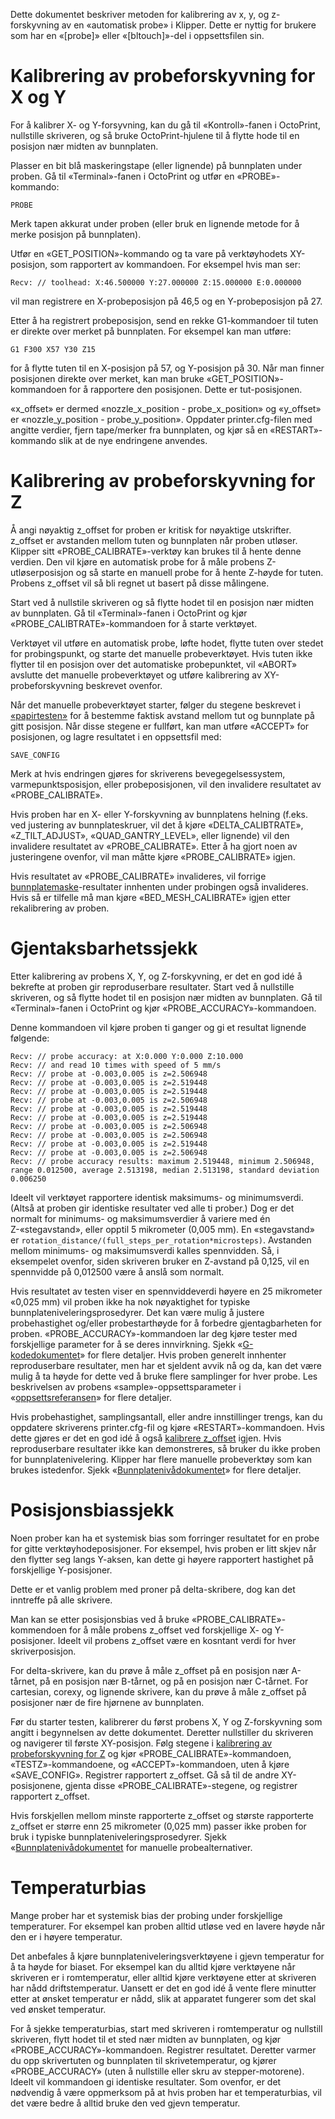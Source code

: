 Dette dokumentet beskriver metoden for kalibrering av x, y, og z-forskyvning av
en «automatisk probe» i Klipper. Dette er nyttig for brukere som har en
«[probe]» eller «[bltouch]»-del i oppsettsfilen sin.

# Kalibrering av probeforskyvning for X og Y

For å kalibrer X- og Y-forsyvning, kan du gå til «Kontroll»-fanen i OctoPrint,
nullstille skriveren, og så bruke OctoPrint-hjulene til å flytte hode til en
posisjon nær midten av bunnplaten.

Plasser en bit blå maskeringstape (eller lignende) på bunnplaten under proben.
Gå til «Terminal»-fanen i OctoPrint og utfør en «PROBE»-kommando:

```
PROBE
```

Merk tapen akkurat under proben (eller bruk en lignende metode for å merke
posisjon på bunnplaten).

Utfør en «GET_POSITION»-kommando og ta vare på verktøyhodets XY-posisjon, som
rapportert av kommandoen. For eksempel hvis man ser:

```
Recv: // toolhead: X:46.500000 Y:27.000000 Z:15.000000 E:0.000000
```

vil man registrere en X-probeposisjon på 46,5 og en Y-probeposisjon på 27.

Etter å ha registrert probeposisjon, send en rekke G1-kommandoer til tuten er
direkte over merket på bunnplaten. For eksempel kan man utføre:

```
G1 F300 X57 Y30 Z15
```

for å flytte tuten til en X-posisjon på 57, og Y-posisjon på 30. Når man finner
posisjonen direkte over merket, kan man bruke «GET_POSITION»-kommandoen for å
rapportere den posisjonen. Dette er tut-posisjonen.

«x_offset» er dermed «nozzle_x_position - probe_x_position» og «y_offset» er
«nozzle_y_position - probe_y_position». Oppdater printer.cfg-filen med angitte
verdier, fjern tape/merker fra bunnplaten, og kjør så en «RESTART»-kommando slik
at de nye endringene anvendes.

# Kalibrering av probeforskyvning for Z

Å angi nøyaktig z_offset for proben er kritisk for nøyaktige utskrifter.
z_offset er avstanden mellom tuten og bunnplaten når proben utløser. Klipper
sitt «PROBE_CALIBRATE»-verktøy kan brukes til å hente denne verdien. Den vil
kjøre en automatisk probe for å måle probens Z-utløserposisjon og så starte en
manuell probe for å hente Z-høyde for tuten. Probens z_offset vil så bli regnet
ut basert på disse målingene.

Start ved å nullstile skriveren og så flytte hodet til en posisjon nær midten av
bunnplaten. Gå til «Terminal»-fanen i OctoPrint og kjør
«PROBE_CALIBTRATE»-kommandoen for å starte verktøyet.

Verktøyet vil utføre en automatisk probe, løfte hodet, flytte tuten over stedet
for probingspunkt, og starte det manuelle probeverktøyet. Hvis tuten ikke
flytter til en posisjon over det automatiske probepunktet, vil «ABORT» avslutte
det manuelle probeverktøyet og utføre kalibrering av XY-probeforskyvning
beskrevet ovenfor.

Når det manuelle probeverktøyet starter, følger du stegene beskrevet i
[«papirtesten»](Bed_Level.md#the-paper-test) for å bestemme faktisk avstand
mellom tut og bunnplate på gitt posisjon. Når disse stegene er fullført, kan man
utføre «ACCEPT» for posisjonen, og lagre resultatet i en oppsettsfil med:

```
SAVE_CONFIG
```

Merk at hvis endringen gjøres for skriverens bevegegelsessystem,
varmepunktsposisjon, eller probeposisjonen, vil den invalidere resultatet av
«PROBE_CALIBRATE».

Hvis proben har en X- eller Y-forskyvning av bunnplatens helning (f.eks. ved
justering av bunnplateskruer, vil det å kjøre «DELTA_CALIBTRATE»,
«Z_TILT_ADJUST», «QUAD_GANTRY_LEVEL», eller lignende) vil den invalidere
resultatet av «PROBE_CALIBRATE». Etter å ha gjort noen av justeringene ovenfor,
vil man måtte kjøre «PROBE_CALIBRATE» igjen.

Hvis resultatet av «PROBE_CALIBRATE» invalideres, vil forrige
[bunnplatemaske](Bed_Mesh.md)-resultater innhenten under probingen også
invalideres. Hvis så er tilfelle må man kjøre «BED_MESH_CALIBRATE» igjen etter
rekalibrering av proben.

# Gjentaksbarhetssjekk

Etter kalibrering av probens X, Y, og Z-forskyvning, er det en god idé å
bekrefte at proben gir reproduserbare resultater. Start ved å nullstille
skriveren, og så flytte hodet til en posisjon nær midten av bunnplaten. Gå til
«Terminal»-fanen i OctoPrint og kjør «PROBE_ACCURACY»-kommandoen.

Denne kommandoen vil kjøre proben ti ganger og gi et resultat lignende følgende:

```
Recv: // probe accuracy: at X:0.000 Y:0.000 Z:10.000
Recv: // and read 10 times with speed of 5 mm/s
Recv: // probe at -0.003,0.005 is z=2.506948
Recv: // probe at -0.003,0.005 is z=2.519448
Recv: // probe at -0.003,0.005 is z=2.519448
Recv: // probe at -0.003,0.005 is z=2.506948
Recv: // probe at -0.003,0.005 is z=2.519448
Recv: // probe at -0.003,0.005 is z=2.519448
Recv: // probe at -0.003,0.005 is z=2.506948
Recv: // probe at -0.003,0.005 is z=2.506948
Recv: // probe at -0.003,0.005 is z=2.519448
Recv: // probe at -0.003,0.005 is z=2.506948
Recv: // probe accuracy results: maximum 2.519448, minimum 2.506948, range 0.012500, average 2.513198, median 2.513198, standard deviation 0.006250
```

Ideelt vil verktøyet rapportere identisk maksimums- og minimumsverdi. (Altså at
proben gir identiske resultater ved alle ti prober.) Dog er det normalt for
minimums- og maksimumsverdier å variere med én Z-«stegavstand», eller opptil 5
mikrometer (0,005 mm). En «stegavstand» er
`rotation_distance/(full_steps_per_rotation*microsteps)`. Avstanden mellom
minimums- og maksimumsverdi kalles spennvidden. Så, i eksempelet ovenfor, siden
skriveren bruker en Z-avstand på 0,125, vil en spennvidde på 0,012500 være å
anslå som normalt.

Hvis resultatet av testen viser en spennviddeverdi høyere en 25 mikrometer
«0,025 mm) vil proben ikke ha nok nøyaktighet for typiske
bunnplateniveleringsprosedyrer. Det kan være mulig å justere probehastighet
og/eller probestarthøyde for å forbedre gjentagbarheten for proben.
«PROBE_ACCURACY»-kommandoen lar deg kjøre tester med forskjellige parameter for
å se deres innvirkning. Sjekk «[G-kodedokumentet](G-Codes.md)» for flere
detaljer. Hvis proben generelt innhenter reproduserbare resultater, men har et
sjeldent avvik nå og da, kan det være mulig å ta høyde for dette ved å bruke
flere samplinger for hver probe. Les beskrivelsen av probens
«sample»-oppsettsparameter i «[oppsettsreferansen](Config_Reference.md#probe)»
for flere detaljer.

Hvis probehastighet, samplingsantall, eller andre innstillinger trengs, kan du
oppdatere skriverens printer.cfg-fil og kjøre «RESTART»-kommandoen. Hvis dette
gjøres er det en god idé å også [kalibrere
z_offset](#calibrating-probe-z-offset) igjen. Hvis reproduserbare resultater
ikke kan demonstreres, så bruker du ikke proben for bunnplatenivelering. Klipper
har flere manuelle probeverktøy som kan brukes istedenfor. Sjekk
«[Bunnplatenivådokumentet](Bed_Level.md)» for flere detaljer.

# Posisjonsbiassjekk

Noen prober kan ha et systemisk bias som forringer resultatet for en probe for
gitte verktøyhodeposisjoner. For eksempel, hvis proben er litt skjev når den
flytter seg langs Y-aksen, kan dette gi høyere rapportert hastighet på
forskjellige Y-posisjoner.

Dette er et vanlig problem med proner på delta-skribere, dog kan det inntreffe
på alle skrivere.

Man kan se etter posisjonsbias ved å bruke «PROBE_CALIBRATE»-kommendoen for å
måle probens z_offset ved forskjellige X- og Y-posisjoner. Ideelt vil probens
z_offset være en kosntant verdi for hver skriverposisjon.

For delta-skrivere, kan du prøve å måle z_offset på en posisjon nær A-tårnet, på
en posisjon nær B-tårnet, og på en posisjon nær C-tårnet. For cartesian, corexy,
og lignende skrivere, kan du prøve å måle z_offset på posisjoner nær de fire
hjørnene av bunnplaten.

Før du starter testen, kalibrerer du først probens X, Y og Z-forskyvning som
angitt i begynnelsen av dette dokumentet. Deretter nullstiller du skriveren og
navigerer til første XY-posisjon. Følg stegene i [kalibrering av
probeforskyvning for Z](#calibrating-probe-z-offset) og kjør
«PROBE_CALIBRATE»-kommandoen, «TESTZ»-kommandoene, og «ACCEPT»-kommandoen, uten
å kjøre «SAVE_CONFIG». Registrer rapportert z_offset. Gå så til de andre
XY-posisjonene, gjenta disse «PROBE_CALIBRATE»-stegene, og registrer rapportert
z_offset.

Hvis forskjellen mellom minste rapporterte z_offset og største rapporterte
z_offset er større enn 25 mikrometer (0,025 mm) passer ikke proben for bruk i
typiske bunnplateniveleringsprosedyrer. Sjekk
«[Bunnplatenivådokumentet](Bed_Level.md) for manuelle probealternativer.

# Temperaturbias

Mange prober har et systemisk bias der probing under forskjellige temperaturer.
For eksempel kan proben alltid utløse ved en lavere høyde når den er i høyere
temperatur.

Det anbefales å kjøre bunnplateniveleringsverktøyene i gjevn temperatur for å ta
høyde for biaset. For eksempel kan du alltid kjøre verktøyene når skriveren er i
romtemperatur, eller alltid kjøre verktøyene etter at skriveren har nådd
driftstemperatur. Uansett er det en god idé å vente flere minutter etter at
ønsket temperatur er nådd, slik at apparatet fungerer som det skal ved ønsket
temperatur.

For å sjekke temperaturbias, start med skriveren i romtemperatur og nullstill
skriveren, flytt hodet til et sted nær midten av bunnplaten, og kjør
«PROBE_ACCURACY»-kommandoen. Registrer resultatet. Deretter varmer du opp
skrivertuten og bunnplaten til skrivetemperatur, og kjører «PROBE_ACCURACY»
(uten å nullstille eller skru av stepper-motorene). Ideelt vil kommandoen gi
identiske resultater. Som ovenfor, er det nødvendig å være oppmerksom på at hvis
proben har et temperaturbias, vil det være bedre å alltid bruke den ved gjevn
temperatur.
